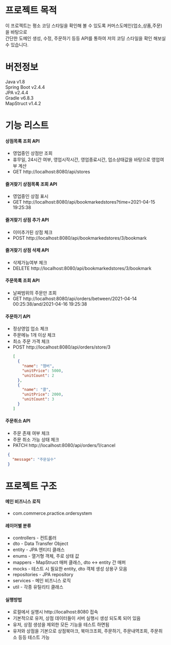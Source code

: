 # 프로젝트 목적
이 프로젝트는 평소 코딩 스타일을 확인해 볼 수 있도록 커머스도메인(업소,상품,주문)을 바탕으로  
간단한 도메인 생성, 수정, 주문하기 등등 API를 통하여 저의 코딩 스타일을 확인 해보실 수 있습니다. 

# 버전정보
Java v1.8  
Spring Boot v2.4.4  
JPA v2.4.4  
Gradle v6.8.3  
MapStruct v1.4.2  

# 기능 리스트
#### 상점목록 조회 API
- 영업중인 상점만 조회
- 휴무일, 24시간 여부, 영업시작시간, 영업종료시간, 업소상태값을 바탕으로 영업여부 계산 
- GET http://localhost:8080/api/stores
#### 즐겨찾기 상점목록 조회 API
- 영업중인 상점 표시 
- GET http://localhost:8080/api/bookmarkedstores?time=2021-04-15 19:25:38
#### 즐겨찾기 상점 추가 API
- 이미추가된 상점 체크
- POST http://localhost:8080/api/bookmarkedstores/3/bookmark
#### 즐겨찾기 상점 삭제 API
- 삭제가능여부 체크 
- DELETE http://localhost:8080/api/bookmarkedstores/3/bookmark
#### 주문목록 조회 API
- 날짜범위의 주문만 조회 
- GET http://localhost:8080/api/orders/between/2021-04-14 00:25:38/and/2021-04-16 19:25:38
#### 주문하기 API
- 정상영업 업소 체크
- 주문메뉴 1개 이상 체크
- 최소 주문 가격 체크
- POST http://localhost:8080/api/orders/store/3
    ```json
    [
      {
        "name": "햄버",
        "unitPrice": 5000,
        "unitCount": 2
      },
      {
        "name": "콜",
        "unitPrice": 2000,
        "unitCount": 3
      }
    ]
    ```
#### 주문취소 API
- 주문 존재 여부 체크
- 주문 취소 가능 상태 체크
- PATCH http://localhost:8080/api/orders/1/cancel
 ```json
  {
    "message": "주문실수"
  }
 ```

# 프로젝트 구조
#### 메인 비즈니스 로직 
- com.commerce.practice.ordersystem

#### 레이어별 분류
- controllers - 컨트롤러 
- dto - Data Transfer Object
- entity - JPA 엔티티 클래스
- enums - 열거형 객체, 주로 상태 값
- mappers - MapStruct 매퍼 클래스, dto <-> entity 간 매퍼
- mocks - 테스트 시 필요한 entity, dto 객체 생성 상용구 모음 
- repositories - JPA repository
- services - 메인 비즈니스 로직 
- util - 각종 유틸리티 클래스 

#### 실행방법
- 로컬에서 실행시  http://localhost:8080 접속
- 기본적으로 유저, 상점 데이터들이 서버 실행시 생성 되도록 되어 있음
- 유저, 상점 생성을 제외한 모든 기능을 테스트 하면됨
- 유저와 상점을 기본으로 상점북마크, 북마크조회, 주문하기, 주문내역조회, 주문취소 등등 테스트 가능 
